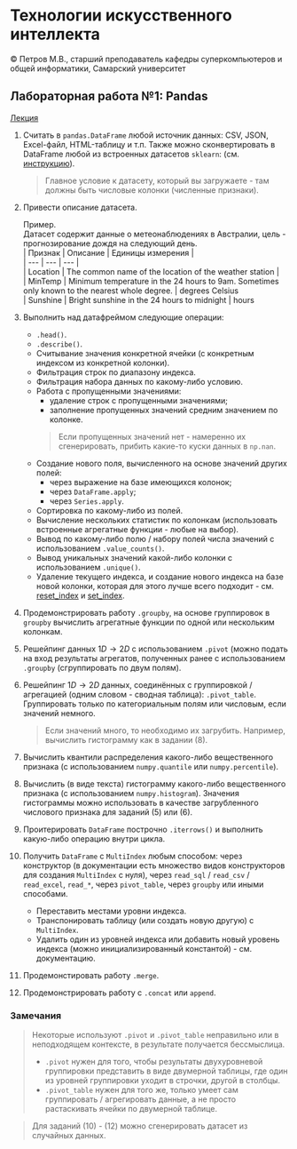 # Технологии искусственного интеллекта  

© Петров М.В., старший преподаватель кафедры суперкомпьютеров и общей информатики, Самарский университет

## Лабораторная работа №1: Pandas

[Лекция](../lectures/lecture_1/lecture_1.ipynb)

1. Считать в `pandas.DataFrame` любой источник данных: CSV, JSON, Excel-файл, HTML-таблицу и т.п.
Также можно сконвертировать в DataFrame любой из встроенных датасетов `sklearn`: (см. [инструкцию](https://stackoverflow.com/questions/38105539/how-to-convert-a-scikit-learn-dataset-to-a-pandas-dataset)).  
   > Главное условие к датасету, который вы загружаете - там должны быть числовые колонки (численные признаки).

2. Привести описание датасета.  

   Пример.  
   Датасет содержит данные о метеонаблюдениях в Австралии, цель - прогнозирование дождя на следующий день.  
   | Признак | Описание | Единицы измерения |  
   | --- | --- | --- |  
   | Location | The common name of the location of the weather station |  
   | MinTemp | Minimum temperature in the 24 hours to 9am. Sometimes only known to the nearest whole degree. | degrees Celsius  
   | Sunshine | Bright sunshine in the 24 hours to midnight | hours

3. Выполнить над датафреймом следующие операции:  
   - `.head()`.
   - `.describe()`.
   - Считывание значения конкретной ячейки (с конкретным индексом из конкретной колонки).
   - Фильтрация строк по диапазону индекса.
   - Фильтрация набора данных по какому-либо условию.
   - Работа с пропущенными значениями:
      + удаление строк с пропущенными значениями;
      + заполнение пропущенных значений средним значением по колонке.  
     > Если пропущенных значений нет - намеренно их сгенерировать, прибить какие-то куски данных в `np.nan`.
   - Создание нового поля, вычисленного на основе значений других полей:
      + через выражение на базе имеющихся колонок;
      + через `DataFrame.apply`;
      + через `Series.apply`.
   - Сортировка по какому-либо из полей.
   - Вычисление нескольких статистик по колонкам (использовать встроенные агрегатные функции - любые на выбор).
   - Вывод по какому-либо полю / набору полей числа значений с использованием `.value_counts()`.
   - Вывод уникальных значений какой-либо колонки с использованием `.unique()`.
   - Удаление текущего индекса, и создание нового индекса на базе новой колонки, которая для этого лучше всего подходит - см. 
[reset_index](https://pandas.pydata.org/docs/reference/api/pandas.DataFrame.reset_index.html) и 
[set_index](https://pandas.pydata.org/docs/reference/api/pandas.DataFrame.set_index.html).

4. Продемонстрировать работу `.groupby`, на основе группировок в `groupby` вычислить агрегатные функции по одной или нескольким колонкам.

5. Решейпинг данных $1D\rightarrow2D$ с использованием `.pivot` (можно подать на вход результаты агрегатов, полученных ранее с использованием `.groupby` (сгруппировать по двум полям). 

6. Решейпинг $1D\rightarrow2D$ данных, соединённых с группировкой / агрегацией (одним словом - сводная таблица): `.pivot_table`. Группировать только по категориальным полям или числовым, если значений немного.
   > Если значений много, то необходимо их загрубить. Например, вычислить гистограмму как в задании (8).

7. Вычислить квантили распределения какого-либо вещественного признака (с использованием `numpy.quantile` или `numpy.percentile`).  

8. Вычислить (в виде текста) гистограмму какого-либо вещественного признака (с использованием `numpy.histogram`). Значения гистограммы можно использовать в качестве загрубленного числового признака для заданий (5) или (6).  

9. Проитерировать `DataFrame` построчно `.iterrows()` и выполнить какую-либо операцию внутри цикла.  

10. Получить `DataFrame` с `MultiIndex` любым способом: через конструктор (в документации есть множество видов конструкторов для создания `MultiIndex` с нуля), через `read_sql` / `read_csv` / `read_excel`, `read_*`, через `pivot_table`, через `groupby` или иными способами.  
    - Переставить местами уровни индекса.
    - Транспонировать таблицу (или создать новую другую) с `MultiIndex`.
    - Удалить один из уровней индекса или добавить новый уровень индекса (можно инициализированный константой) - см. документацию.

11. Продемонстировать работу `.merge`.

12. Продемонстрировать работу с `.concat` или `append`.

### Замечания

> Некоторые используют `.pivot` и `.pivot_table` неправильно или в неподходящем контексте, в результате получается бессмыслица.
> - `.pivot` нужен для того, чтобы результаты двухуровневой группировки представить в виде двумерной таблицы, где один из уровней группировки уходит в строчки, другой в столбцы.
> - `.pivot_table` нужен для того же, только умеет сам группировать / агрегировать данные, а не просто растаскивать ячейки по двумерной таблице.

> Для заданий (10) - (12) можно сгенерировать датасет из случайных данных.